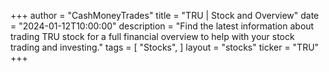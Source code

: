 +++
author = "CashMoneyTrades"
title = "TRU | Stock and Overview"
date = "2024-01-12T10:00:00"
description = "Find the latest information about trading TRU stock for a full financial overview to help with your stock trading and investing."
tags = [
"Stocks",
]
layout = "stocks"
ticker = "TRU"
+++
        


    
        